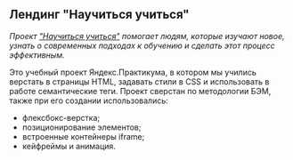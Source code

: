 Лендинг "Научиться учиться"
------  
*Проект ["Научиться учиться"](http://127.0.0.1:5500/index.html) помогает людям, которые изучают новое, узнать о современных подходах к обучению и сделать этот процесс эффективным.*

Это учебный проект Яндекс.Практикума, в котором мы учились верстать в страницы HTML, задавать стили в CSS и использовать в работе семантические теги. Проект сверстан по методологии БЭМ, также при его создании использовались:
* флексбокс-верстка;
* позиционирование элементов;
* встроенные контейнеры iframe;
* кейфреймы и анимация.
